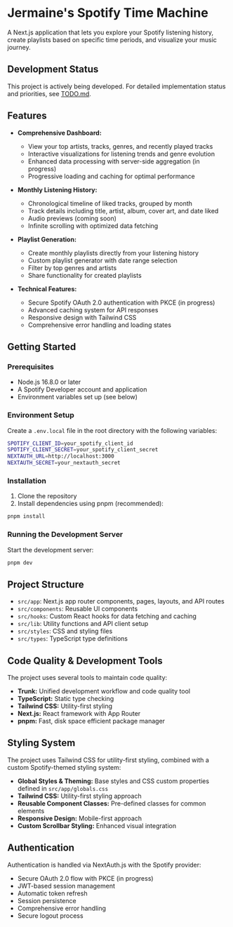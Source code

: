 # Jermaine's Spotify Time Machine

A Next.js application that lets you explore your Spotify listening history, create playlists based on specific time periods, and visualize your music journey.

## Development Status

This project is actively being developed. For detailed implementation status and priorities, see [TODO.md](./TODO.md).

## Features

- **Comprehensive Dashboard:**
  - View your top artists, tracks, genres, and recently played tracks
  - Interactive visualizations for listening trends and genre evolution
  - Enhanced data processing with server-side aggregation (in progress)
  - Progressive loading and caching for optimal performance

- **Monthly Listening History:**
  - Chronological timeline of liked tracks, grouped by month
  - Track details including title, artist, album, cover art, and date liked
  - Audio previews (coming soon)
  - Infinite scrolling with optimized data fetching

- **Playlist Generation:**
  - Create monthly playlists directly from your listening history
  - Custom playlist generator with date range selection
  - Filter by top genres and artists
  - Share functionality for created playlists

- **Technical Features:**
  - Secure Spotify OAuth 2.0 authentication with PKCE (in progress)
  - Advanced caching system for API responses
  - Responsive design with Tailwind CSS
  - Comprehensive error handling and loading states

## Getting Started

### Prerequisites

- Node.js 16.8.0 or later
- A Spotify Developer account and application
- Environment variables set up (see below)

### Environment Setup

Create a `.env.local` file in the root directory with the following variables:

```bash
SPOTIFY_CLIENT_ID=your_spotify_client_id
SPOTIFY_CLIENT_SECRET=your_spotify_client_secret
NEXTAUTH_URL=http://localhost:3000
NEXTAUTH_SECRET=your_nextauth_secret
```

### Installation

1. Clone the repository
2. Install dependencies using pnpm (recommended):

```bash
pnpm install
```

### Running the Development Server

Start the development server:

```bash
pnpm dev
```

## Project Structure

- `src/app`: Next.js app router components, pages, layouts, and API routes
- `src/components`: Reusable UI components
- `src/hooks`: Custom React hooks for data fetching and caching
- `src/lib`: Utility functions and API client setup
- `src/styles`: CSS and styling files
- `src/types`: TypeScript type definitions

## Code Quality & Development Tools

The project uses several tools to maintain code quality:

- **Trunk:** Unified development workflow and code quality tool
- **TypeScript:** Static type checking
- **Tailwind CSS:** Utility-first styling
- **Next.js:** React framework with App Router
- **pnpm:** Fast, disk space efficient package manager

## Styling System

The project uses Tailwind CSS for utility-first styling, combined with a custom Spotify-themed styling system:

- **Global Styles & Theming:** Base styles and CSS custom properties defined in `src/app/globals.css`
- **Tailwind CSS:** Utility-first styling approach
- **Reusable Component Classes:** Pre-defined classes for common elements
- **Responsive Design:** Mobile-first approach
- **Custom Scrollbar Styling:** Enhanced visual integration

## Authentication

Authentication is handled via NextAuth.js with the Spotify provider:

- Secure OAuth 2.0 flow with PKCE (in progress)
- JWT-based session management
- Automatic token refresh
- Session persistence
- Comprehensive error handling
- Secure logout process
